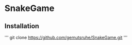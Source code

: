 # SnakeGame
Installation
-------------
'''
git clone https://github.com/gemutsruhe/SnakeGame.git
'''
